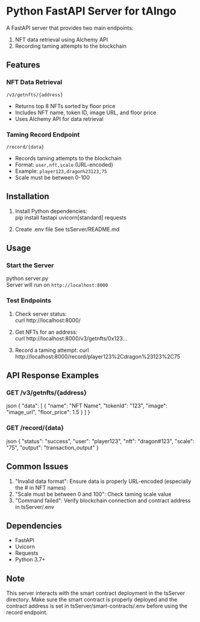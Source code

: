 # Python FastAPI Server for tAIngo

A FastAPI server that provides two main endpoints:
1. NFT data retrieval using Alchemy API
2. Recording taming attempts to the blockchain

## Features

### NFT Data Retrieval
`/v3/getnfts/{address}`
- Returns top 8 NFTs sorted by floor price
- Includes NFT name, token ID, image URL, and floor price
- Uses Alchemy API for data retrieval

### Taming Record Endpoint
`/record/{data}`
- Records taming attempts to the blockchain
- Format: `user,nft,scale` (URL-encoded)
- Example: `player123,dragon%23123,75`
- Scale must be between 0-100

## Installation

1. Install Python dependencies:  
pip install fastapi uvicorn[standard] requests

2. Create .env file
See tsServer/README.md

## Usage

### Start the Server  
python server.py  
Server will run on `http://localhost:8000`

### Test Endpoints

1. Check server status:  
curl http://localhost:8000/


2. Get NFTs for an address:  
curl http://localhost:8000/v3/getnfts/0x123...


3. Record a taming attempt:
curl http://localhost:8000/record/player123%2Cdragon%23123%2C75
## API Response Examples

### GET /v3/getnfts/{address}  
json
{
"data": [
{
"name": "NFT Name",
"tokenId": "123",
"image": "image_url",
"floor_price": 1.5
}
]
}  

### GET /record/{data}  
json
{
"status": "success",
"user": "player123",
"nft": "dragon#123",
"scale": "75",
"output": "transaction_output"
}  


## Common Issues

1. "Invalid data format": Ensure data is properly URL-encoded (especially the # in NFT names)
2. "Scale must be between 0 and 100": Check taming scale value
3. "Command failed": Verify blockchain connection and contract address in tsServer/.env

## Dependencies
- FastAPI
- Uvicorn
- Requests
- Python 3.7+

## Note
This server interacts with the smart contract deployment in the tsServer directory. Make sure the smart contract is properly deployed and the contract address is set in tsServer/smart-contracts/.env before using the record endpoint.
